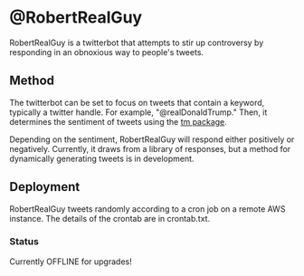 # @RobertRealGuy

RobertRealGuy is a twitterbot that attempts to stir up controversy by responding in an obnoxious way to people's tweets.

## Method

The twitterbot can be set to focus on tweets that contain a keyword, typically a twitter handle. For example, "@realDonaldTrump." Then, it determines the sentiment of tweets using the [tm package](https://cran.r-project.org/web/packages/tm/tm.pdf).

Depending on the sentiment, RobertRealGuy will respond either positively or negatively. Currently, it draws from a library of responses, but a method for dynamically generating tweets is in development.

## Deployment

RobertRealGuy tweets randomly according to a cron job on a remote AWS instance. The details of the crontab are in crontab.txt.

### Status

Currently OFFLINE for upgrades!